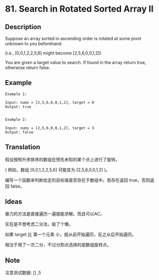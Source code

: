 # 81. Search in Rotated Sorted Array II
## Description
Suppose an array sorted in ascending order is rotated at some pivot unknown to you beforehand.

(i.e., [0,0,1,2,2,5,6] might become [2,5,6,0,0,1,2]).

You are given a target value to search. If found in the array return true, otherwise return false.
## Example
```$xslt
Example 1:

Input: nums = [2,5,6,0,0,1,2], target = 0
Output: true


Example 2:

Input: nums = [2,5,6,0,0,1,2], target = 3
Output: false
```
## Translation
假设按照升序排序的数组在预先未知的某个点上进行了旋转。

( 例如，数组 [0,0,1,2,2,5,6] 可能变为 [2,5,6,0,0,1,2] )。

编写一个函数来判断给定的目标值是否存在于数组中。若存在返回 true，否则返回 false。

## Ideas
暴力的方法是直接遍历一遍就能求解。而且可以AC。

实在是不想考虑二分法，偷了个懒。

如果 target 比 第一个元素 小，就从前开始遍历，反之从后开始遍历。

相当于用了一次二分，不过分割点选择的是数组旋转点。

## Note

注意测试数据: [] ,5
